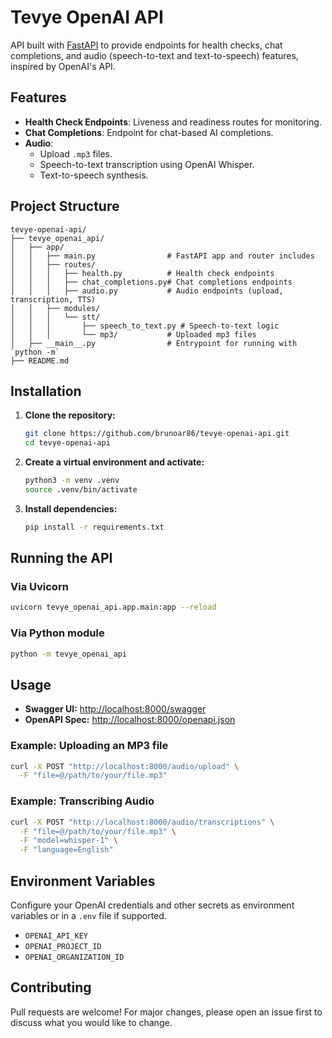 # Tevye OpenAI API

API built with [FastAPI](https://fastapi.tiangolo.com/) to provide endpoints for health checks, chat completions, and audio (speech-to-text and text-to-speech) features, inspired by OpenAI's API.

## Features

- **Health Check Endpoints**: Liveness and readiness routes for monitoring.
- **Chat Completions**: Endpoint for chat-based AI completions.
- **Audio**:
  - Upload `.mp3` files.
  - Speech-to-text transcription using OpenAI Whisper.
  - Text-to-speech synthesis.

## Project Structure

```
tevye-openai-api/
├── tevye_openai_api/
│   ├── app/
│   │   ├── main.py                # FastAPI app and router includes
│   │   ├── routes/
│   │   │   ├── health.py          # Health check endpoints
│   │   │   ├── chat_completions.py# Chat completions endpoints
│   │   │   ├── audio.py           # Audio endpoints (upload, transcription, TTS)
│   │   ├── modules/
│   │   │   └── stt/
│   │   │       ├── speech_to_text.py # Speech-to-text logic
│   │   │       └── mp3/           # Uploaded mp3 files
│   ├── __main__.py                # Entrypoint for running with `python -m`
├── README.md
```

## Installation

1. **Clone the repository:**
   ```bash
   git clone https://github.com/brunoar86/tevye-openai-api.git
   cd tevye-openai-api
   ```

2. **Create a virtual environment and activate:**
   ```bash
   python3 -m venv .venv
   source .venv/bin/activate
   ```

3. **Install dependencies:**
   ```bash
   pip install -r requirements.txt
   ```

## Running the API

### Via Uvicorn

```bash
uvicorn tevye_openai_api.app.main:app --reload
```

### Via Python module

```bash
python -m tevye_openai_api
```

## Usage

- **Swagger UI:** [http://localhost:8000/swagger](http://localhost:8000/swagger)
- **OpenAPI Spec:** [http://localhost:8000/openapi.json](http://localhost:8000/openapi.json)

### Example: Uploading an MP3 file

```bash
curl -X POST "http://localhost:8000/audio/upload" \
  -F "file=@/path/to/your/file.mp3"
```

### Example: Transcribing Audio

```bash
curl -X POST "http://localhost:8000/audio/transcriptions" \
  -F "file=@/path/to/your/file.mp3" \
  -F "model=whisper-1" \
  -F "language=English"
```

## Environment Variables

Configure your OpenAI credentials and other secrets as environment variables or in a `.env` file if supported.

- `OPENAI_API_KEY`
- `OPENAI_PROJECT_ID`
- `OPENAI_ORGANIZATION_ID`

## Contributing

Pull requests are welcome! For major changes, please open an issue first to discuss what you would like to change.